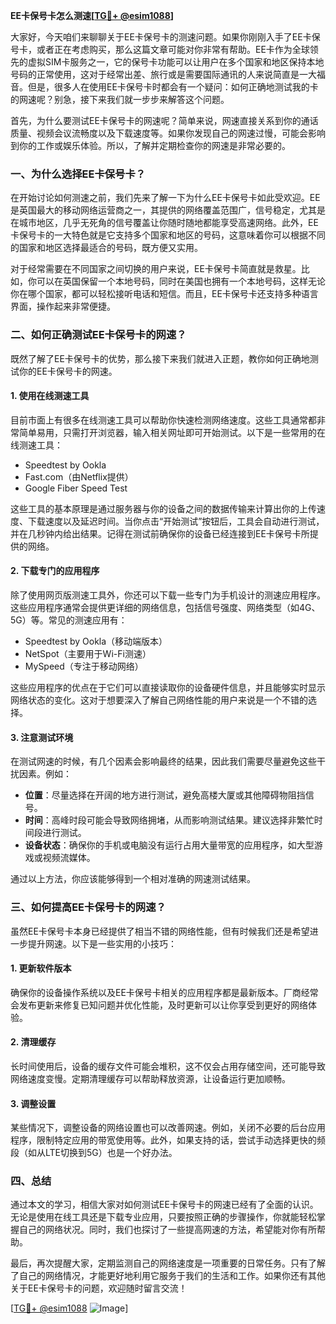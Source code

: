 **EE卡保号卡怎么测速[[TG💪+ @esim1088](https://t.me/s/esim1088)]**

大家好，今天咱们来聊聊关于EE卡保号卡的测速问题。如果你刚刚入手了EE卡保号卡，或者正在考虑购买，那么这篇文章可能对你非常有帮助。EE卡作为全球领先的虚拟SIM卡服务之一，它的保号卡功能可以让用户在多个国家和地区保持本地号码的正常使用，这对于经常出差、旅行或是需要国际通讯的人来说简直是一大福音。但是，很多人在使用EE卡保号卡时都会有一个疑问：如何正确地测试我的卡的网速呢？别急，接下来我们就一步步来解答这个问题。

首先，为什么要测试EE卡保号卡的网速呢？简单来说，网速直接关系到你的通话质量、视频会议流畅度以及下载速度等。如果你发现自己的网速过慢，可能会影响到你的工作或娱乐体验。所以，了解并定期检查你的网速是非常必要的。

### **一、为什么选择EE卡保号卡？**

在开始讨论如何测速之前，我们先来了解一下为什么EE卡保号卡如此受欢迎。EE是英国最大的移动网络运营商之一，其提供的网络覆盖范围广，信号稳定，尤其是在城市地区，几乎无死角的信号覆盖让你随时随地都能享受高速网络。此外，EE卡保号卡的一大特色就是它支持多个国家和地区的号码，这意味着你可以根据不同的国家和地区选择最适合的号码，既方便又实用。

对于经常需要在不同国家之间切换的用户来说，EE卡保号卡简直就是救星。比如，你可以在英国保留一个本地号码，同时在美国也拥有一个本地号码，这样无论你在哪个国家，都可以轻松接听电话和短信。而且，EE卡保号卡还支持多种语言界面，操作起来非常便捷。

### **二、如何正确测试EE卡保号卡的网速？**

既然了解了EE卡保号卡的优势，那么接下来我们就进入正题，教你如何正确地测试你的EE卡保号卡的网速。

#### **1. 使用在线测速工具**

目前市面上有很多在线测速工具可以帮助你快速检测网络速度。这些工具通常都非常简单易用，只需打开浏览器，输入相关网址即可开始测试。以下是一些常用的在线测速工具：

- Speedtest by Ookla
- Fast.com（由Netflix提供）
- Google Fiber Speed Test

这些工具的基本原理是通过服务器与你的设备之间的数据传输来计算出你的上传速度、下载速度以及延迟时间。当你点击“开始测试”按钮后，工具会自动进行测试，并在几秒钟内给出结果。记得在测试前确保你的设备已经连接到EE卡保号卡所提供的网络。

#### **2. 下载专门的应用程序**

除了使用网页版测速工具外，你还可以下载一些专门为手机设计的测速应用程序。这些应用程序通常会提供更详细的网络信息，包括信号强度、网络类型（如4G、5G）等。常见的测速应用有：

- Speedtest by Ookla（移动端版本）
- NetSpot（主要用于Wi-Fi测速）
- MySpeed（专注于移动网络）

这些应用程序的优点在于它们可以直接读取你的设备硬件信息，并且能够实时显示网络状态的变化。这对于想要深入了解自己网络性能的用户来说是一个不错的选择。

#### **3. 注意测试环境**

在测试网速的时候，有几个因素会影响最终的结果，因此我们需要尽量避免这些干扰因素。例如：

- **位置**：尽量选择在开阔的地方进行测试，避免高楼大厦或其他障碍物阻挡信号。
- **时间**：高峰时段可能会导致网络拥堵，从而影响测试结果。建议选择非繁忙时间段进行测试。
- **设备状态**：确保你的手机或电脑没有运行占用大量带宽的应用程序，如大型游戏或视频流媒体。

通过以上方法，你应该能够得到一个相对准确的网速测试结果。

### **三、如何提高EE卡保号卡的网速？**

虽然EE卡保号卡本身已经提供了相当不错的网络性能，但有时候我们还是希望进一步提升网速。以下是一些实用的小技巧：

#### **1. 更新软件版本**

确保你的设备操作系统以及EE卡保号卡相关的应用程序都是最新版本。厂商经常会发布更新来修复已知问题并优化性能，及时更新可以让你享受到更好的网络体验。

#### **2. 清理缓存**

长时间使用后，设备的缓存文件可能会堆积，这不仅会占用存储空间，还可能导致网络速度变慢。定期清理缓存可以帮助释放资源，让设备运行更加顺畅。

#### **3. 调整设置**

某些情况下，调整设备的网络设置也可以改善网速。例如，关闭不必要的后台应用程序，限制特定应用的带宽使用等。此外，如果支持的话，尝试手动选择更快的频段（如从LTE切换到5G）也是一个好办法。

### **四、总结**

通过本文的学习，相信大家对如何测试EE卡保号卡的网速已经有了全面的认识。无论是使用在线工具还是下载专业应用，只要按照正确的步骤操作，你就能轻松掌握自己的网络状况。同时，我们也探讨了一些提高网速的方法，希望能对你有所帮助。

最后，再次提醒大家，定期监测自己的网络速度是一项重要的日常任务。只有了解了自己的网络情况，才能更好地利用它服务于我们的生活和工作。如果你还有其他关于EE卡保号卡的问题，欢迎随时留言交流！

[[TG💪+ @esim1088](https://t.me/s/esim1088) ![Image](https://i.postimg.cc/4NQfJmqS/Snipaste-2025-05-13-00-14-12.png)]